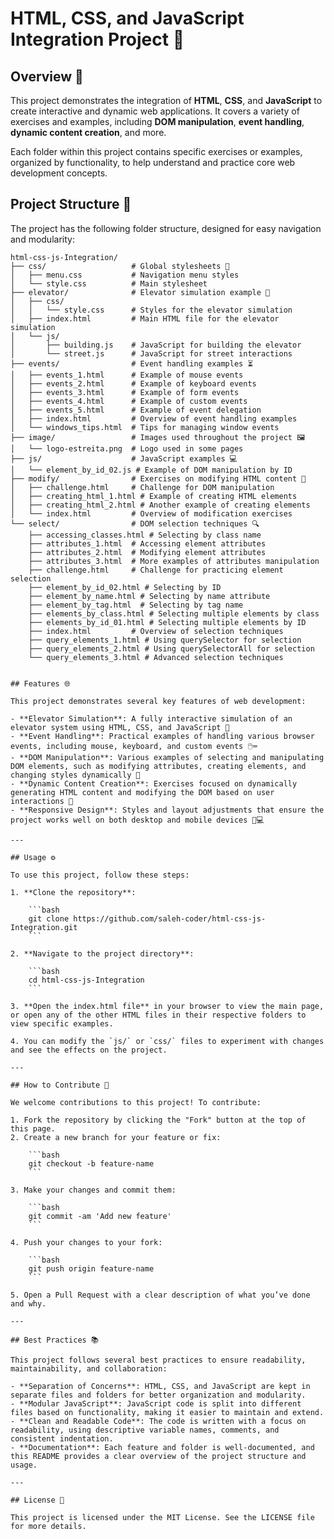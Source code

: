 # HTML, CSS, and JavaScript Integration Project 🚀

## Overview 🌟
This project demonstrates the integration of **HTML**, **CSS**, and **JavaScript** to create interactive and dynamic web applications. It covers a variety of exercises and examples, including **DOM manipulation**, **event handling**, **dynamic content creation**, and more.

Each folder within this project contains specific exercises or examples, organized by functionality, to help understand and practice core web development concepts.

## Project Structure 📂

The project has the following folder structure, designed for easy navigation and modularity:

```plaintext
html-css-js-Integration/
├── css/                   # Global stylesheets 🎨
│   ├── menu.css           # Navigation menu styles
│   └── style.css          # Main stylesheet
├── elevator/              # Elevator simulation example 🏢
│   ├── css/
│   │   └── style.css      # Styles for the elevator simulation
│   ├── index.html         # Main HTML file for the elevator simulation
│   └── js/
│       ├── building.js    # JavaScript for building the elevator
│       └── street.js      # JavaScript for street interactions
├── events/                # Event handling examples ⏳
│   ├── events_1.html      # Example of mouse events
│   ├── events_2.html      # Example of keyboard events
│   ├── events_3.html      # Example of form events
│   ├── events_4.html      # Example of custom events
│   ├── events_5.html      # Example of event delegation
│   ├── index.html         # Overview of event handling examples
│   └── windows_tips.html  # Tips for managing window events
├── image/                 # Images used throughout the project 🖼️
│   └── logo-estreita.png  # Logo used in some pages
├── js/                    # JavaScript examples 💻
│   └── element_by_id_02.js # Example of DOM manipulation by ID
├── modify/                # Exercises on modifying HTML content 📝
│   ├── challenge.html     # Challenge for DOM manipulation
│   ├── creating_html_1.html # Example of creating HTML elements
│   ├── creating_html_2.html # Another example of creating elements
│   └── index.html         # Overview of modification exercises
└── select/                # DOM selection techniques 🔍
    ├── accessing_classes.html # Selecting by class name
    ├── attributes_1.html  # Accessing element attributes
    ├── attributes_2.html  # Modifying element attributes
    ├── attributes_3.html  # More examples of attributes manipulation
    ├── challenge.html     # Challenge for practicing element selection
    ├── element_by_id_02.html # Selecting by ID
    ├── element_by_name.html # Selecting by name attribute
    ├── element_by_tag.html  # Selecting by tag name
    ├── elements_by_class.html # Selecting multiple elements by class
    ├── elements_by_id_01.html # Selecting multiple elements by ID
    ├── index.html         # Overview of selection techniques
    ├── query_elements_1.html # Using querySelector for selection
    ├── query_elements_2.html # Using querySelectorAll for selection
    └── query_elements_3.html # Advanced selection techniques
  

## Features 🌐

This project demonstrates several key features of web development:

- **Elevator Simulation**: A fully interactive simulation of an elevator system using HTML, CSS, and JavaScript 🏢
- **Event Handling**: Practical examples of handling various browser events, including mouse, keyboard, and custom events 🖱️⌨️
- **DOM Manipulation**: Various examples of selecting and manipulating DOM elements, such as modifying attributes, creating elements, and changing styles dynamically 🔧
- **Dynamic Content Creation**: Exercises focused on dynamically generating HTML content and modifying the DOM based on user interactions 🔄
- **Responsive Design**: Styles and layout adjustments that ensure the project works well on both desktop and mobile devices 📱💻

---

## Usage ⚙️

To use this project, follow these steps:

1. **Clone the repository**:

    ```bash
    git clone https://github.com/saleh-coder/html-css-js-Integration.git
    ```

2. **Navigate to the project directory**:

    ```bash
    cd html-css-js-Integration
    ```

3. **Open the index.html file** in your browser to view the main page, or open any of the other HTML files in their respective folders to view specific examples.

4. You can modify the `js/` or `css/` files to experiment with changes and see the effects on the project.

---

## How to Contribute 🤝

We welcome contributions to this project! To contribute:

1. Fork the repository by clicking the "Fork" button at the top of this page.
2. Create a new branch for your feature or fix:

    ```bash
    git checkout -b feature-name
    ```

3. Make your changes and commit them:

    ```bash
    git commit -am 'Add new feature'
    ```

4. Push your changes to your fork:

    ```bash
    git push origin feature-name
    ```

5. Open a Pull Request with a clear description of what you’ve done and why.

---

## Best Practices 📚

This project follows several best practices to ensure readability, maintainability, and collaboration:

- **Separation of Concerns**: HTML, CSS, and JavaScript are kept in separate files and folders for better organization and modularity.
- **Modular JavaScript**: JavaScript code is split into different files based on functionality, making it easier to maintain and extend.
- **Clean and Readable Code**: The code is written with a focus on readability, using descriptive variable names, comments, and consistent indentation.
- **Documentation**: Each feature and folder is well-documented, and this README provides a clear overview of the project structure and usage.

---

## License 📄

This project is licensed under the MIT License. See the LICENSE file for more details.